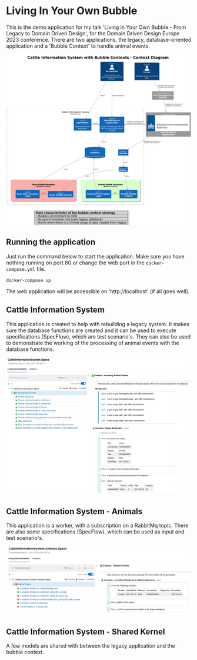 # Living In Your Own Bubble

This is the demo application for my talk 'Living in Your Own Bubble - From Legacy to Domain Driven Design', for the Domain Driven Design Europe 2023 conference. There are two applications, the legacy, database-oriented application and a 'Bubble Context' to handle animal events.

![Architecture](docs/assets/cis-context-bubble.png)

## Running the application
Just run the command below to start the application. Make sure you have nothing running on port 80 or change the web port in the `docker-compose.yml` file.
```shell
docker-compose up
```

The web application will be accessible on 'http://localhost' (if all goes well).

## Cattle Information System

This application is created to help with rebuilding a legacy system. It makes sure the database functions are created and it can be used to execute specifications (SpecFlow), which are test scenario's. They can also be used to demonstrate the working of the processing of animal events with the database functions.

![Legacy Specifications](docs/assets/legacy-specs.png)

## Cattle Information System - Animals

This application is a worker, with a subscription on a RabbitMq topic. There are also some specifications (SpecFlow), which can be used as input and test scenario's.

![Animal Bubble Specifications](docs/assets/animal-bubble-specs.png)

## Cattle Information System - Shared Kernel

A few models are shared with between the legacy application and the bubble context.





